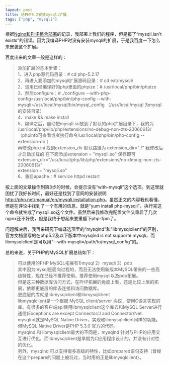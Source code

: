 ```yaml
---
layout: post
title: 给PHP5.2安装mysqli扩展
tags: ["php", "mysqli"]
---
```


  根据<a href="http://www.zhuangyan.cn/4-centos6-nginx-php5.2/" target="_blank">Nginx和PHP整合部署</a>的记录，我部署上我们的程序，但是报了“mysqli.isn't exists”的错误。因为我编译PHP时没有安装mysqli的扩展，于是我百度一下怎么来安装这个扩展。

  百度出来的文章一般是这样的：

>  添加扩展的基本步骤：  
>	1、进入php源代码目录：# cd php-5.2.17  
>	2、再进入要添加的mysqli扩展源码目录：# cd ext/mysqli/  
>	2、调用已经编译好的php里面的phpize：# /usr/local/php/bin/phpize  
>	3、然后configure：# ./configure --with-php-config=/usr/local/php/bin/php-config --with-mysqli=/usr/local/mysql/bin/mysql_config
	   （/usr/local/mysql 为mysql的安装目录）  
>	4、make && make install  
>	5、编译之后，自动把mysqli.so放到了默认的php扩展目录下，我的为 /usr/local/php/lib/php/extensions/no-debug-non-zts-20060613/  
>	（phpinfo可查看或者执行命令/usr/local/php/bin/php-config --extension-dir ）  
>	再修改php.ini 找到extension_dir 默认路径为 extension_dir="./" 我修改后才启动加载的
>	在下面添加extension = "mysqli.so" 保存即可  
>	extension_dir="/usr/local/php/lib/php/extensions/no-debug-non-zts-20060613/"  
>	extension = "mysqli.so"  
>	6、重启apache：# service httpd restart  

  按上面的文章操作到第3步的时候，会提示没有“with-mysqli”这个选项。到这里就困扰了我好长时间，最好还是找到了官网的安装说明<a href="http://php.net/manual/en/mysqli.installation.php" target="_blank">http://php.net/manual/en/mysqli.installation.php</a>。虽然正文的内容我也看懂，但是在评论中找到了一个有用的信息，就是“yum install php-mysqli”，执行完这个命令就生成了mysqli.so这个文件。虽然后来我修改完配置文件又重启了几次nginx还不好使，但是我终于想起来要重启下php-fpm了。

  问题解决后，我再来研究下编译选项里的“mysqlnd"和"libmysqlclient"的区别，官方文档里写的在php5.2及以下版本中mysqlnd is not supporte mysqli，而libmysqlclient是可以用“--with-mysqli=/path/to/mysql_config”的。

  总的来说，关于PHP的MySQL扩展总结如下：

> 可以使用的PHP MySQL拓展有1)mysql 2）mysqli  3）pdo  
> 其中因为mysql是面向过程的，而且无法使用新版本MySQL带来的一些高级特性，现在已经不推荐使用。推荐使用mysqli以及pdo拓展。  
> 但是这三种数据库访问方式，在PHP拓展的角度上看，还是比较上层的拓展，依赖更底层的库去连接和访问数据库。  
> 更底层的库就是libmysqlclient和libmysqlclient  
>  libmysqlclient是一个根据 MySQL client/server 协议，使用C语言实现的库。有很多的客户端api使用libmysqlclient这个库去和MySQL Server进行通信(Exceptions are except Connector/J and Connector/Net.  
> mysqlnd就是MySQL Native Driver，实现和libmysqlclient同样的功能。但MySQL Native Driver是PHP 5.3.0 官方的代码。  
> mysqlnd 和 libmysqlclient最大的不同是，mysqlnd 针对与PHP的应用交互进行优化，而libmysqlclient是早期为C应用程序设计的，并没有针对性的优化。  
> 另外，mysqlnd 可以支持很多高级的特性，比如prepared语句支持（曾经在这个prepare的问题上被坑过，当时用的正是libmysqlclient）。  

